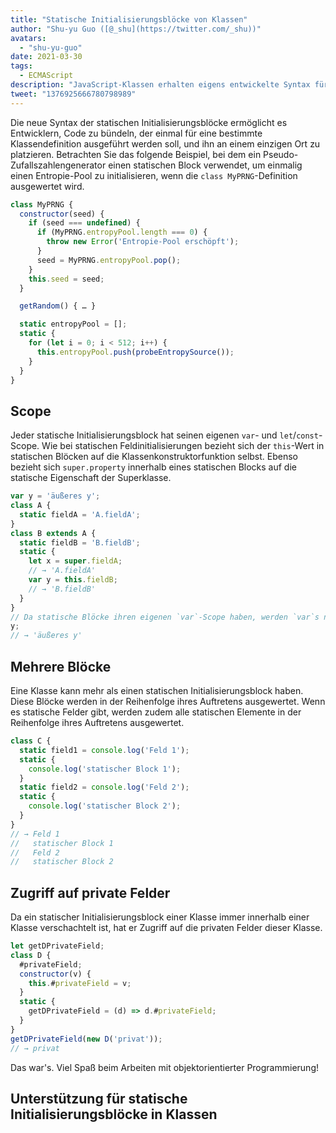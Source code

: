 ```yaml
---
title: "Statische Initialisierungsblöcke von Klassen"
author: "Shu-yu Guo ([@_shu](https://twitter.com/_shu))"
avatars:
  - "shu-yu-guo"
date: 2021-03-30
tags:
  - ECMAScript
description: "JavaScript-Klassen erhalten eigens entwickelte Syntax für statische Initialisierung."
tweet: "1376925666780798989"
---
```

Die neue Syntax der statischen Initialisierungsblöcke ermöglicht es Entwicklern, Code zu bündeln, der einmal für eine bestimmte Klassendefinition ausgeführt werden soll, und ihn an einem einzigen Ort zu platzieren. Betrachten Sie das folgende Beispiel, bei dem ein Pseudo-Zufallszahlengenerator einen statischen Block verwendet, um einmalig einen Entropie-Pool zu initialisieren, wenn die `class MyPRNG`-Definition ausgewertet wird.

<!--truncate-->
```js
class MyPRNG {
  constructor(seed) {
    if (seed === undefined) {
      if (MyPRNG.entropyPool.length === 0) {
        throw new Error('Entropie-Pool erschöpft');
      }
      seed = MyPRNG.entropyPool.pop();
    }
    this.seed = seed;
  }

  getRandom() { … }

  static entropyPool = [];
  static {
    for (let i = 0; i < 512; i++) {
      this.entropyPool.push(probeEntropySource());
    }
  }
}
```

## Scope

Jeder statische Initialisierungsblock hat seinen eigenen `var`- und `let`/`const`-Scope. Wie bei statischen Feldinitialisierungen bezieht sich der `this`-Wert in statischen Blöcken auf die Klassenkonstruktorfunktion selbst. Ebenso bezieht sich `super.property` innerhalb eines statischen Blocks auf die statische Eigenschaft der Superklasse.

```js
var y = 'äußeres y';
class A {
  static fieldA = 'A.fieldA';
}
class B extends A {
  static fieldB = 'B.fieldB';
  static {
    let x = super.fieldA;
    // → 'A.fieldA'
    var y = this.fieldB;
    // → 'B.fieldB'
  }
}
// Da statische Blöcke ihren eigenen `var`-Scope haben, werden `var`s nicht gehoben!
y;
// → 'äußeres y'
```

## Mehrere Blöcke

Eine Klasse kann mehr als einen statischen Initialisierungsblock haben. Diese Blöcke werden in der Reihenfolge ihres Auftretens ausgewertet. Wenn es statische Felder gibt, werden zudem alle statischen Elemente in der Reihenfolge ihres Auftretens ausgewertet.

```js
class C {
  static field1 = console.log('Feld 1');
  static {
    console.log('statischer Block 1');
  }
  static field2 = console.log('Feld 2');
  static {
    console.log('statischer Block 2');
  }
}
// → Feld 1
//   statischer Block 1
//   Feld 2
//   statischer Block 2
```

## Zugriff auf private Felder

Da ein statischer Initialisierungsblock einer Klasse immer innerhalb einer Klasse verschachtelt ist, hat er Zugriff auf die privaten Felder dieser Klasse.

```js
let getDPrivateField;
class D {
  #privateField;
  constructor(v) {
    this.#privateField = v;
  }
  static {
    getDPrivateField = (d) => d.#privateField;
  }
}
getDPrivateField(new D('privat'));
// → privat
```

Das war's. Viel Spaß beim Arbeiten mit objektorientierter Programmierung!

## Unterstützung für statische Initialisierungsblöcke in Klassen

<feature-support chrome="91 https://bugs.chromium.org/p/v8/issues/detail?id=11375"
                 firefox="no"
                 safari="no"
                 nodejs="no"
                 babel="yes https://babeljs.io/docs/en/babel-plugin-proposal-class-static-block"></feature-support>
